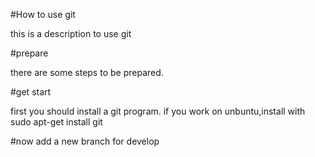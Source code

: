 #How to use git

this is a description to use git

#prepare

there are some steps to be prepared.


#get start

first you should install a git program.
if you work on unbuntu,install with
sudo apt-get install git


#now add a new branch for develop
